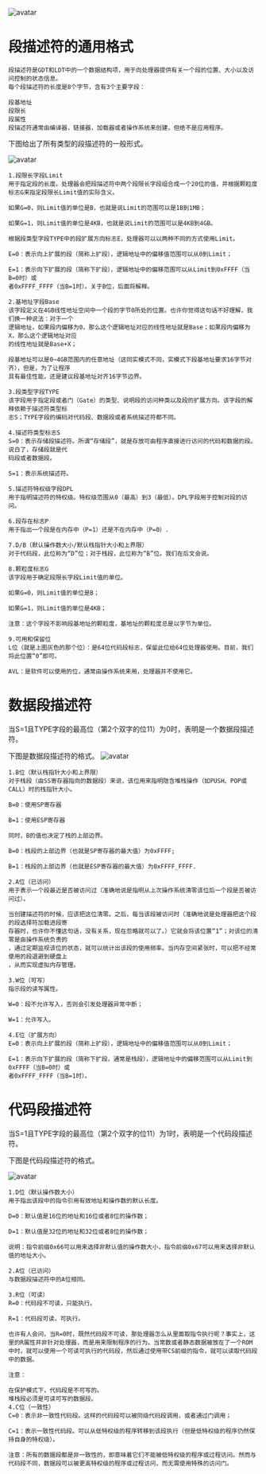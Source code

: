![avatar](../images/保护模式/x86段描述符分类.png)

# 段描述符的通用格式
    段描述符是GDT和LDT中的一个数据结构项，用于向处理器提供有关一个段的位置、大小以及访问控制的状态信息。
    每个段描述符的长度是8个字节，含有3个主要字段：

    段基地址
    段限长
    段属性
    段描述符通常由编译器，链接器，加载器或者操作系统来创建，但绝不是应用程序。

下图给出了所有类型的段描述符的一般形式。

![avatar](../images/保护模式/段描述符通用格式.png)

    1.段限长字段Limit
    用于指定段的长度。处理器会把段描述符中两个段限长字段组合成一个20位的值，并根据颗粒度标志G来指定段限长Limit值的实际含义。

    如果G=0，则Limit值的单位是B，也就是说Limit的范围可以是1B到1MB；

    如果G=1，则Limit值的单位是4KB，也就是说Limit的范围可以是4KB到4GB。

    根据段类型字段TYPE中的段扩展方向标志E，处理器可以以两种不同的方式使用Limit。

    E=0：表示向上扩展的段（简称上扩段），逻辑地址中的偏移值范围可以从0到Limit；

    E=1：表示向下扩展的段（简称下扩段），逻辑地址中的偏移范围可以从Limit到0xFFFF（当B=0时）或
    者0xFFFF_FFFF（当B=1时）。关于B位，后面将解释。

    2.基地址字段Base
    该字段定义在4GB线性地址空间中一个段的字节0所处的位置。也许你觉得这句话不好理解，我们换一种说法：对于一个
    逻辑地址，如果段内偏移为0，那么这个逻辑地址对应的线性地址就是Base；如果段内偏移为X，那么这个逻辑地址对应
    的线性地址就是Base+X；

    段基地址可以是0~4GB范围内的任意地址（这同实模式不同，实模式下段基地址要求16字节对齐），但是，为了让程序
    具有最佳性能，还是建议段基地址对齐16字节边界。

    3.段类型字段TYPE
    该字段用于指定段或者门（Gate）的类型、说明段的访问种类以及段的扩展方向。该字段的解释依赖于描述符类型标
    志S；TYPE字段的编码对代码段、数据段或者系统描述符都不同。

    4.描述符类型标志S
    S=0：表示存储段描述符。所谓“存储段”，就是存放可由程序直接进行访问的代码和数据的段。说白了，存储段就是代
    码段或者数据段。

    S=1：表示系统描述符。

    5.描述符特权级字段DPL
    用于指明描述符的特权级。特权级范围从0（最高）到3（最低）。DPL字段用于控制对段的访问。

    6.段存在标志P
    用于指出一个段是在内存中（P=1）还是不在内存中（P=0）.

    7.D/B（默认操作数大小/默认栈指针大小和上界限）
    对于代码段，此位称为“D”位；对于栈段，此位称为“B”位。我们在后文会说。

    8.颗粒度标志G
    该字段用于确定段限长字段Limit值的单位。

    如果G=0，则Limit值的单位是B；

    如果G=1，则Limit值的单位是4KB；

    注意：这个字段不影响段基地址的颗粒度，基地址的颗粒度总是以字节为单位。

    9.可用和保留位
    L位（就是上图灰色的那个位）：是64位代码段标志，保留此位给64位处理器使用。目前，我们将此位置“0”即可。

    AVL：是软件可以使用的位，通常由操作系统来用，处理器并不使用它。

# 数据段描述符

当S=1且TYPE字段的最高位（第2个双字的位11）为0时，表明是一个数据段描述符。

下图是数据段描述符的格式。
![avatar](../images/保护模式/数据段描述符.png)

    1.B位（默认栈指针大小和上界限）
    对于栈段（由SS寄存器指向的数据段）来说，该位用来指明隐含堆栈操作（如PUSH、POP或CALL）时的栈指针大小。

    B=0：使用SP寄存器

    B=1：使用ESP寄存器

    同时，B的值也决定了栈的上部边界。

    B=0：栈段的上部边界（也就是SP寄存器的最大值）为0xFFFF;

    B=1：栈段的上部边界（也就是ESP寄存器的最大值）为0xFFFF_FFFF.

    2.A位（已访问）
    用于表示一个段最近是否被访问过（准确地说是指明从上次操作系统清零该位后一个段是否被访问过）。

    当创建描述符的时候，应该把这位清零。之后，每当该段被访问时（准确地说是处理器把这个段的段选择符加载进段寄
    存器时，也许你不懂这句话，没有关系，现在忽略就可以了。）它就会将该位置“1”；对该位的清零是由操作系统负责的
    ，通过定期监视该位的状态，就可以统计出该段的使用频率。当内存空间紧张时，可以把不经常使用的段退避到硬盘上
    ，从而实现虚拟内存管理。

    3.W位（可写）
    指示段的读写属性。

    W=0：段不允许写入，否则会引发处理器异常中断；

    W=1：允许写入。

    4.E位（扩展方向）
    E=0：表示向上扩展的段（简称上扩段），逻辑地址中的偏移值范围可以从0到Limit；

    E=1：表示向下扩展的段（简称下扩段，通常是栈段），逻辑地址中的偏移范围可以从Limit到0xFFFF（当B=0时）或
    者0xFFFF_FFFF（当B=1时）。

# 代码段描述符
当S=1且TYPE字段的最高位（第2个双字的位11）为1时，表明是一个代码段描述符。

下图是代码段描述符的格式。

![avatar](../images/保护模式/代码段描述符.png)

    1.D位（默认操作数大小）
    用于指出该段中的指令引用有效地址和操作数的默认长度。

    D=0：默认值是16位的地址和16位或者8位的操作数；

    D=1：默认值是32位的地址和32位或者8位的操作数；

    说明：指令前缀0x66可以用来选择非默认值的操作数大小，指令前缀0x67可以用来选择非默认值的地址大小。

    2.A位（已访问）
    与数据段描述符中的A位相同。

    3.R位（可读）
    R=0：代码段不可读，只能执行。

    R=1：代码段可读，可执行。

    也许有人会问，当R=0时，既然代码段不可读，那处理器怎么从里面取指令执行呢？事实上，这里的R属性并非针对处理器，而是用来限制程序的行为。当常数或者静态数据被放在了一个ROM中时，就可以使用一个可读可执行的代码段，然后通过使用带CS前缀的指令，就可以读取代码段中的数据。

    注意：

    在保护模式下，代码段是不可写的。
    堆栈段必须是可读可写的数据段。
    4.C位（一致性）
    C=0：表示非一致性代码段。这样的代码段可以被同级代码段调用，或者通过门调用；

    C=1：表示一致性代码段。可以从低特权级的程序转移到该段执行（但是低特权级的程序仍然保持自身的特权级）。

    注意：所有的数据段都是非一致性的，即意味着它们不能被低特权级的程序或过程访问。然而与代码段不同，数据段可以被更高特权级的程序或过程访问，而无需使用特殊的访问门。
